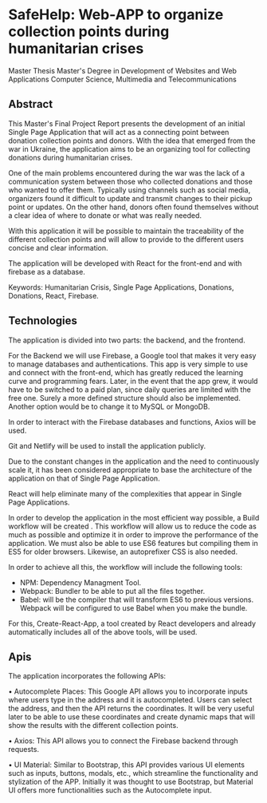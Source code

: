 # SafeHelp: Web-APP to organize collection points during humanitarian crises

Master Thesis
Master's Degree in Development of Websites and Web Applications
Computer Science, Multimedia and Telecommunications

## Abstract

This Master's Final Project Report presents the development of an initial Single Page Application that will act as a connecting point between donation collection points and donors.
With the idea that emerged from the war in Ukraine, the application aims to be an organizing tool for collecting donations during humanitarian crises.

One of the main problems encountered during the war was the lack of a communication system between those who collected donations and those who wanted to offer them. Typically using channels such as social media, organizers found it difficult to update and transmit changes to their pickup point or updates. On the other hand, donors often found themselves without a clear idea of where to donate or what was really needed.

With this application it will be possible to maintain the traceability of the different collection points and will allow to provide to the different users concise and clear information.

The application will be developed with React for the front-end and with firebase as a database.

Keywords: Humanitarian Crisis, Single Page Applications, Donations, Donations, React, Firebase.

## Technologies

The application is divided into two parts: the backend, and the frontend.

For the Backend we will use Firebase, a Google tool that makes it very easy to manage databases and authentications. This app is very simple to use and connect with the front-end, which has greatly reduced the learning curve and programming fears.
Later, in the event that the app grew, it would have to be switched to a paid plan, since daily queries are limited with the free one. Surely a more defined structure should also be implemented. Another option would be to change it to MySQL or MongoDB.

In order to interact with the Firebase databases and functions, Axios will be used.

Git and Netlify will be used to install the application publicly.

Due to the constant changes in the application and the need to continuously scale it, it has been considered appropriate to base the architecture of the application on that of Single Page Application.

React will help eliminate many of the complexities that appear in Single Page Applications.

In order to develop the application in the most efficient way possible, a Build workflow will be created . This workflow will allow us to reduce the code as much as possible and optimize it in order to improve the performance of the application. We must also be able to use ES6 features but compiling them in ES5 for older browsers. Likewise, an autoprefixer CSS is also needed.

In order to achieve all this, the workflow will include the following tools:

- NPM: Dependency Managment Tool.
- Webpack: Bundler to be able to put all the files together.
- Babel: will be the compiler that will transform ES6 to previous versions. Webpack will be configured to use Babel when you make the bundle.

For this, Create-React-App, a tool created by React developers and already automatically includes all of the above tools, will be used.

## Apis

The application incorporates the following APIs:

• Autocomplete Places: This Google API allows you to incorporate inputs where users type in the address and it is autocompleted. Users can select the address, and then the API returns the coordinates. It will be very useful later to be able to use these coordinates and create dynamic maps that will show the results with the different collection points.

• Axios: This API allows you to connect the Firebase backend through requests.

• UI Material: Similar to Bootstrap, this API provides various UI elements such as inputs, buttons, modals, etc., which streamline the functionality and stylization of the APP. Initially it was thought to use Bootstrap, but Material UI offers more functionalities such as the Autocomplete input.


